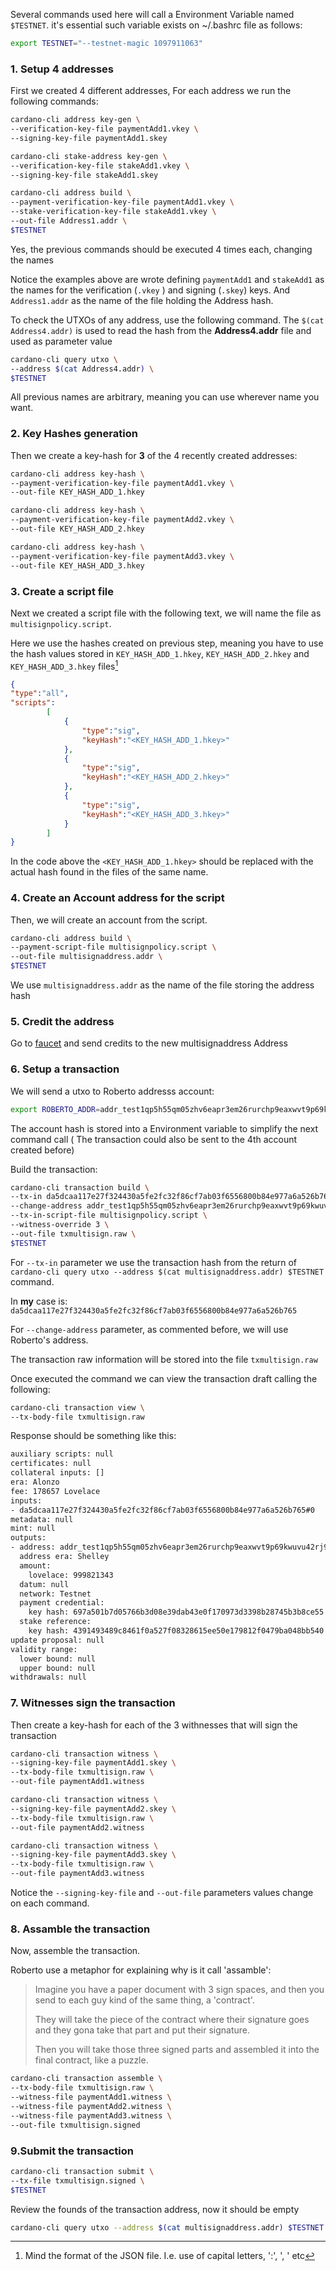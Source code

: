 Several commands used here will call a Environment Variable named `$TESTNET`. it's essential such variable exists on ~/.bashrc file as follows:
```bash
export TESTNET="--testnet-magic 1097911063"
```

### 1. Setup 4 addresses
First we created 4 different addresses, 
For each address we run the following commands:

```bash
cardano-cli address key-gen \
--verification-key-file paymentAdd1.vkey \
--signing-key-file paymentAdd1.skey
```
  
```bash
cardano-cli stake-address key-gen \
--verification-key-file stakeAdd1.vkey \
--signing-key-file stakeAdd1.skey
```

```bash
cardano-cli address build \
--payment-verification-key-file paymentAdd1.vkey \
--stake-verification-key-file stakeAdd1.vkey \
--out-file Address1.addr \
$TESTNET
```

Yes, the previous commands should be executed 4 times each, changing the names

Notice the examples above are wrote defining `paymentAdd1` and `stakeAdd1` as the names for the verification (`.vkey` ) and signing (`.skey`) keys. And `Address1.addr` as the name of the file holding the Address hash. 

To check the UTXOs of any address, use the following command. The  `$(cat Address4.addr)` is used to read the hash from the **Address4.addr** file and used as parameter value
```bash
cardano-cli query utxo \
--address $(cat Address4.addr) \
$TESTNET
```

All previous names are arbitrary, meaning you can use wherever name you want.

### 2. Key Hashes generation
Then we create a key-hash for **3** of the 4 recently created addresses:

```bash
cardano-cli address key-hash \
--payment-verification-key-file paymentAdd1.vkey \
--out-file KEY_HASH_ADD_1.hkey
```

```bash
cardano-cli address key-hash \
--payment-verification-key-file paymentAdd2.vkey \
--out-file KEY_HASH_ADD_2.hkey
```

```bash
cardano-cli address key-hash \
--payment-verification-key-file paymentAdd3.vkey \
--out-file KEY_HASH_ADD_3.hkey
```

### 3. Create a script file
Next we created a script file with the following text, we will name the file as `multisignpolicy.script`.

Here we use the hashes created on previous step, meaning you have to use the hash values stored in `KEY_HASH_ADD_1.hkey`, `KEY_HASH_ADD_2.hkey` and `KEY_HASH_ADD_3.hkey` files[^1]

```json
{
"type":"all",
"scripts":
        [
			{
				"type":"sig",
				"keyHash":"<KEY_HASH_ADD_1.hkey>"
			},
			{
				"type":"sig",
				"keyHash":"<KEY_HASH_ADD_2.hkey>"
			},
			{
				"type":"sig",
				"keyHash":"<KEY_HASH_ADD_3.hkey>"
			}
        ]
}
```
[^1]: Mind the format of the JSON file.  I.e. use of capital letters,  ':',  ', ' etc


In the code above the `<KEY_HASH_ADD_1.hkey>`   should be replaced with the actual hash found in the files of the same name.

### 4. Create an Account address for the script
Then, we will create an account from the script.

```bash
cardano-cli address build \
--payment-script-file multisignpolicy.script \
--out-file multisignaddress.addr \
$TESTNET
```

We use `multisignaddress.addr` as the name of the file storing the address hash

### 5. Credit the address
Go to [faucet](https://testnets.cardano.org/en/testnets/cardano/tools/faucet/) and send credits to the new multisignaddress Address 

### 6. Setup a transaction
We will send a utxo to Roberto addresss account: 

```bash
export ROBERTO_ADDR=addr_test1qp5h55qm05zhv6eapr3em26rurchp9eaxwvt9p69kwuvu42rj9ynfzwggc0s55nlpqegv90w2rshnqf0q3um5pytk4qqutq8j6
```

The account hash is stored into a Environment variable to simplify the next command call ( The transaction could also be sent to the 4th account created before)

Build the transaction:
```bash
cardano-cli transaction build \
--tx-in da5dcaa117e27f324430a5fe2fc32f86cf7ab03f6556800b84e977a6a526b765#0 \
--change-address addr_test1qp5h55qm05zhv6eapr3em26rurchp9eaxwvt9p69kwuvu42rj9ynfzwggc0s55nlpqegv90w2rshnqf0q3um5pytk4qqutq8j6 \
--tx-in-script-file multisignpolicy.script \
--witness-override 3 \
--out-file txmultisign.raw \
$TESTNET
```

For `--tx-in` parameter we use the transaction hash from the return of `cardano-cli query utxo --address $(cat multisignaddress.addr) $TESTNET` command. 

In **my** case is: `da5dcaa117e27f324430a5fe2fc32f86cf7ab03f6556800b84e977a6a526b765` 

For `--change-address` parameter, as commented before, we will use Roberto's address.

The transaction raw information will be stored into the file `txmultisign.raw` 

Once executed the command we can view the transaction draft calling the following:
```bash
cardano-cli transaction view \
--tx-body-file txmultisign.raw
```

Response should be something like this:
```bash
auxiliary scripts: null
certificates: null
collateral inputs: []
era: Alonzo
fee: 178657 Lovelace
inputs:
- da5dcaa117e27f324430a5fe2fc32f86cf7ab03f6556800b84e977a6a526b765#0
metadata: null
mint: null
outputs:
- address: addr_test1qp5h55qm05zhv6eapr3em26rurchp9eaxwvt9p69kwuvu42rj9ynfzwggc0s55nlpqegv90w2rshnqf0q3um5pytk4qqutq8j6
  address era: Shelley
  amount:
    lovelace: 999821343
  datum: null
  network: Testnet
  payment credential:
    key hash: 697a501b7d05766b3d08e39dab43e0f170973d3398b28745b3b8ce55
  stake reference:
    key hash: 4391493489c8461f0a527f08328615ee50e179812f0479ba048bb540
update proposal: null
validity range:
  lower bound: null
  upper bound: null
withdrawals: null
```

### 7. Witnesses sign the transaction
Then create a key-hash for each of the 3 withnesses that will sign the transaction

```bash
cardano-cli transaction witness \
--signing-key-file paymentAdd1.skey \
--tx-body-file txmultisign.raw \
--out-file paymentAdd1.witness
```

```bash
cardano-cli transaction witness \
--signing-key-file paymentAdd2.skey \
--tx-body-file txmultisign.raw \
--out-file paymentAdd2.witness
```

```bash
cardano-cli transaction witness \
--signing-key-file paymentAdd3.skey \
--tx-body-file txmultisign.raw \
--out-file paymentAdd3.witness
```

Notice the `--signing-key-file` and `--out-file` parameters values change on each command. 

### 8. Assamble the transaction
Now, assemble the transaction.

Roberto use a metaphor for explaining why is it call 'assamble':

>Imagine you have a paper document with 3 sign spaces, and then you send to each guy kind of the same thing, a 'contract'. 
>
>They will take the piece of the contract where their signature goes and they gona take that part and put their signature. 
>
>Then you will take those three signed parts and assembled it into the final contract, like a puzzle.
>


```bash
cardano-cli transaction assemble \
--tx-body-file txmultisign.raw \
--witness-file paymentAdd1.witness \
--witness-file paymentAdd2.witness \
--witness-file paymentAdd3.witness \
--out-file txmultisign.signed
```

### 9.Submit the transaction
```bash
cardano-cli transaction submit \
--tx-file txmultisign.signed \
$TESTNET
```

Review the founds of the transaction address, now it should be empty
```bash
cardano-cli query utxo --address $(cat multisignaddress.addr) $TESTNET
```

